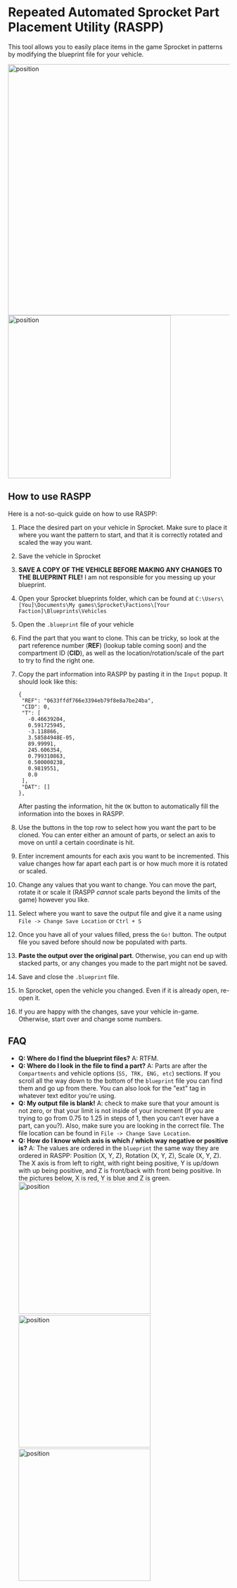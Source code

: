 # Repeated Automated Sprocket Part Placement Utility (RASPP)
This tool allows you to easily place items in the game Sprocket in patterns by modifying the blueprint file for your vehicle. 


<img src="https://user-images.githubusercontent.com/36699941/181866912-ce38f0ba-054c-4754-ac23-568f5764b45a.gif" alt="position" width="570"/><img src="https://user-images.githubusercontent.com/36699941/181866937-afd2a876-b9a7-44f1-afdc-48c028dbe5e3.png" alt="position" width="370"/>

## How to use RASPP
Here is a not-so-quick guide on how to use RASPP:

 1. Place the desired part on your vehicle in Sprocket. Make sure to place it where you want the pattern to start, and that it is correctly rotated and scaled the way you want.
 2. Save the vehicle in Sprocket
 3. **SAVE A COPY OF THE VEHICLE BEFORE MAKING ANY CHANGES TO THE BLUEPRINT FILE!** I am not responsible for you messing up your blueprint.
 4. Open your Sprocket blueprints folder, which can be found at `C:\Users\[You]\Documents\My games\Sprocket\Factions\[Your Faction]\Blueprints\Vehicles`
 5. Open the `.blueprint` file of your vehicle
 6. Find the part that you want to clone. This can be tricky, so look at the part reference number (**REF**) (lookup table coming soon) and the compartment ID (**CID**), as well as the location/rotation/scale of the part to try to find the right one.
 7. Copy the part information into RASPP by pasting it in the `Input` popup. It should look like this:
	 ```
	 {
      "REF": "0633ffdf766e3394eb79f8e8a7be24ba",
      "CID": 0,
      "T": [
        -0.46639204,
        0.591725945,
        -3.118866,
        3.58584948E-05,
        89.99991,
        245.606354,
        0.799310863,
        0.500000238,
        0.9819551,
        0.0
      ],
      "DAT": []
    }, 
    ```
    After pasting the information, hit the `OK` button to automatically fill the information into the boxes in RASPP.
    
8. Use the buttons in the top row to select how you want the part to be cloned. You can enter either an amount of parts, or select an axis to move on until a certain coordinate is hit. 
9. Enter increment amounts for each axis you want to be incremented. This value changes how far apart each part is or how much more it is rotated or scaled.
10. Change any values that you want to change. You can move the part, rotate it or scale it (RASPP *cannot* scale parts beyond the limits of the game) however you like. 
11. Select where you want to save the output file and give it a name using `File -> Change Save Location` or `Ctrl + S`
12. Once you have all of your values filled, press the `Go!` button. The output file you saved before should now be populated with parts.
13. **Paste the output over the original part**. Otherwise, you can end up with stacked parts, or any changes you made to the part might not be saved.
14. Save and close the `.blueprint` file. 
15. In Sprocket, open the vehicle you changed. Even if it is already open, re-open it.
16. If you are happy with the changes, save your vehicle in-game. Otherwise, start over and change some numbers.

## FAQ

 - **Q: Where do I find the blueprint files?** A: RTFM.
 - **Q: Where do I look in the file to find a part?** A: Parts are after the `Compartments` and  vehicle options (`SS, TRK, ENG, etc`) sections. If you scroll all the way down to the bottom of the `blueprint` file you can find them and go up from there. You can also look for the "ext" tag in whatever text editor you're using.
 - **Q: My output file is blank!** A: check to make sure that your amount is not zero, or that your limit is not inside of your increment (If you are trying to go from 0.75 to 1.25 in steps of 1, then you can't ever have a part, can you?). Also, make sure you are looking in the correct file. The file location can be found in `File -> Change Save Location`.
 - **Q: How do I know which axis is which / which way negative or positive is?** A: The values are ordered in the `blueprint` the same way they are ordered in RASPP: Position (X, Y, Z), Rotation (X, Y, Z), Scale (X, Y, Z). The X axis is from left to right, with right being positive, Y is up/down with up being positive, and Z is front/back with front being positive.  In the pictures below, X is red, Y is blue and Z is green.
	<img src="https://user-images.githubusercontent.com/36699941/181866228-a537e6f9-32fc-44d1-bcb7-7e4e16f51806.png" alt="position" width="300"/>
	<img src="https://user-images.githubusercontent.com/36699941/181866229-a6299564-b33a-4168-84a8-a6465e387b85.png" alt="position" width="300"/>
	<img src="https://user-images.githubusercontent.com/36699941/181866232-b4dc5bab-c4fe-4344-aef5-6bffb1c91b26.png" alt="position" width="300"/>
